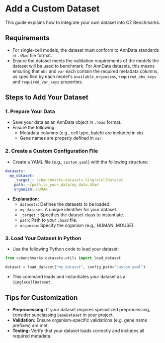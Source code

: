 # Add a Custom Dataset

This guide explains how to integrate your own dataset into CZ Benchmarks.

## Requirements

- For single-cell models, the dataset must conform to AnnData standards in `.h5ad` file format.
- Ensure the dataset meets the validation requirements of the models the dataset will be used to benchmark. For AnnData datasets, this means ensuring that `obs` and `var` each contain the required metadata columns, as specified by each model's `available_organisms`, `required_obs_keys` and `required_var_keys` properties.


## Steps to Add Your Dataset

### 1. Prepare Your Data

- Save your data as an AnnData object in `.h5ad` format.
- Ensure the following:
  - Metadata columns (e.g., cell type, batch) are included in `obs`.
  - Gene names are properly defined in `var`.

### 2. Create a Custom Configuration File

- Create a YAML file (e.g., `custom.yaml`) with the following structure:

```yaml
datasets:
  my_dataset:
    _target_: czbenchmarks.datasets.SingleCellDataset
    path: ~/path_to_your_data/my_data.h5ad
    organism: HUMAN
```

- **Explanation:**
  - `datasets`: Defines the datasets to be loaded.
  - `my_dataset`: A unique identifier for your dataset.
  - `_target_`: Specifies the dataset class to instantiate.
  - `path`: Path to your `.h5ad` file.
  - `organism`: Specify the organism (e.g., HUMAN, MOUSE).

### 3. Load Your Dataset in Python

- Use the following Python code to load your dataset:

```python
from czbenchmarks.datasets.utils import load_dataset

dataset = load_dataset("my_dataset", config_path="custom.yaml")
```

- This command loads and instantiates your dataset as a `SingleCellDataset`.

## Tips for Customization

- **Preprocessing:** If your dataset requires specialized preprocessing, consider subclassing `BaseDataset` in your project.
- **Validation:** Ensure organism-specific validations (e.g. gene name prefixes) are met.
- **Testing:** Verify that your dataset loads correctly and includes all required metadata.

